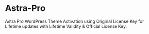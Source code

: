 # Astra-Pro
Astra Pro WordPress Theme Activation using Original License Key for Lifetime updates with Lifetime Validity &amp; Official License Key. 
